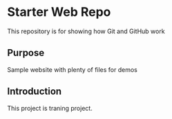 # Starter Web Repo

This repository is for showing how Git and GitHub work

## Purpose

Sample website with plenty of files for demos

## Introduction
This project is traning project.